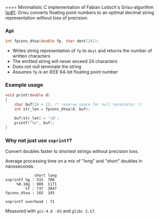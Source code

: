 ====
Minimalistic C implementation of Fabian Loitsch's Grisu-algorithm [[pdf]](http://florian.loitsch.com/publications/dtoa-pldi2010.pdf).
Grisu converts floating point numbers to an optimal decimal string representation without loss of precision.

### Api
```c
int fpconv_dtoa(double fp, char dest[24]);
```
* Writes string representation of ```fp``` to ```dest``` and returns the number of written characters
* The emitted string will never exceed 24 characters
* Does not null terminate the string
* Assumes ```fp``` is an IEEE 64-bit floating point number

### Example usage
```c
void print(double d)
{
    char buf[24 + 1]; /* reserve space for null terminator */
    int str_len = fpconv_dtoa(d, buf);

    buf[str_len] = '\0';
    printf("%s", buf);
}
```

### Why not just use `snprintf`?
Convert doubles faster to shortest strings without precision loss.

Average processing time on a mix of "long" and "short" doubles in nanoseconds:
```
             short long
snprintf %g : 515  700
     %0.18g : 989  1171
         %f : 737  3047
fpconv_dtoa : 165  193

snprintf overhead : 71
```
Measured with `gcc-4.8 -O3` and `glibc 2.17`.

